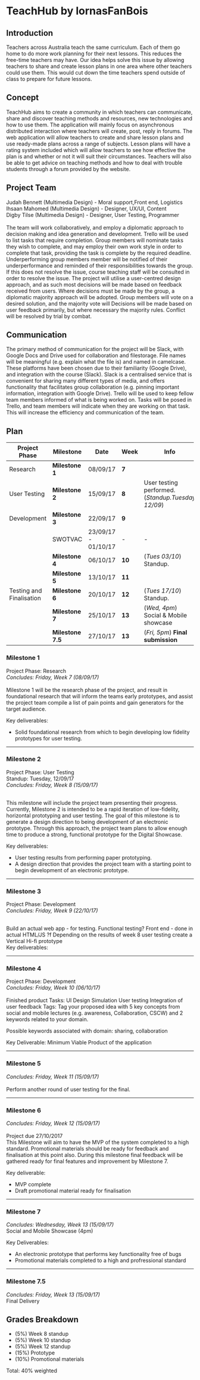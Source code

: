 # TeachHub by lornasFanBois

## Introduction

Teachers across Australia teach the same curriculum. Each of them go home to do more work planning for their next lessons. This reduces the free-time teachers may have. Our idea helps solve this issue by allowing teachers to share and create lesson plans in one area where other teachers could use them. This would cut down the time teachers spend outside of class to prepare for future lessons.

## Concept

TeachHub aims to create a community in which teachers can communicate, share and discover teaching methods and resources, new technologies and how to use them. The application will mainly focus on asynchronous distributed interaction where teachers will create, post, reply in forums. The web application will allow teachers to create and share lesson plans and use ready-made plans across a range of subjects. Lesson plans will have a rating system included which will allow teachers to see how effective the plan is and whether or not it will suit their circumstances. Teachers will also be able to get advice on teaching methods and how to deal with trouble students through a forum provided by the website.

## Project Team

Judah Bennett (Multimedia Design) - Moral support,Front end, Logistics<br />
Ihsaan Mahomed (Multimedia Design) -  Designer, UX/UI, Content<br />
Digby Tilse (Multimedia Design) - Designer, User Testing, Programmer <br /><br />
The team will work collaboratively, and employ a diplomatic approach to decision making and idea generation and development. Trello will be used to list tasks that require completion. Group members will nominate tasks they wish to complete, and may employ their own work style in order to complete that task, providing the task is complete by the required deadline. Underperforming group members member will be notified of their underperformance and reminded of their responsibilities towards the group. If this does not resolve the issue, course teaching staff will be consulted in order to resolve the issue. The project will utilise a user-centred design approach, and as such most decisions will be made based on feedback received from users. Where decisions must be made by the group, a diplomatic majority approach will be adopted. Group members will vote on a desired solution, and the majority vote will Decisions will be made based on user feedback primarily, but where necessary the majority rules. Conflict will be resolved by trial by combat.
 
## Communication

The primary method of communication for the project will be Slack, with Google Docs and Drive used for collaboration and filestorage. File names will be meaningful (e.g. explain what the file is) and named in camelcase. These platforms have been chosen due to their familiarity (Google Drive), and integration with the course (Slack). Slack is a centralised service that is convenient for sharing many different types of media, and offers functionality that facilitates group collaboration (e.g. pinning important information, integration with Google Drive).
Trello will be used to keep fellow team members informed of what is being worked on. Tasks will be posed in Trello, and team members will indicate when they are working on that task. This will increase the efficiency and communication of the team.



## Plan



Project Phase| Milestone | Date | Week | Info|
--- | --- | --- | --- |--- |
Research | **Milestone 1** | 08/09/17 | **7** |
User Testing | **Milestone 2** | 15/09/17 | **8** | User testing performed. <br /> (_Standup.Tuesday 12/09_)
Development | **Milestone 3** | 22/09/17 | **9** |
| |   SWOTVAC | 23/09/17 - 01/10/17 | - | -
| | **Milestone 4** | 06/10/17 | **10** | (_Tues 03/10_) Standup.
| | **Milestone 5** | 13/10/17 | **11** |
Testing and Finalisation | **Milestone 6** | 20/10/17 | **12** | (_Tues 17/10_) Standup. 
| | **Milestone 7** | 25/10/17 | **13** | (_Wed, 4pm_) Social & Mobile showcase
| | **Milestone 7.5** | 27/10/17 | **13** | (_Fri, 5pm_) **Final submission**


### Milestone 1 <br />
Project Phase: Research<br />
_Concludes: Friday, Week 7 (08/09/17)_<br /><br />
Milestone 1 will be the research phase of the project, and result in foundational research that will inform the teams early prototypes, and assist the project team compile a list of pain points and gain generators for the target audience.
<br />

Key deliverables: <br />
* Solid foundational research from which to begin developing low fidelity prototypes for user testing.<br />
 <hr />

### Milestone 2

Project Phase: User Testing<br />
Standup: Tuesday, 12/09/17<br />
_Concludes: Friday, Week 8 (15/09/17)_<br /><br />

This milestone will include the project team presenting their progress. Currently, Milestone 2 is intended to be a rapid iteration of low-fidelity, horizontal prototyping and user testing. The goal of this milestone is to generate a design direction to being development of an electronic prototype. Through this approach, the project team plans to allow enough time to produce a strong, functional prototype for the Digital Showcase. <br />

Key deliverables: <br />
* User testing results from performing paper prototyping.
* A design direction that provides the project team with a starting point to begin development of an electronic prototype. <br /> 

<hr />

### Milestone 3
Project Phase: Development<br />
_Concludes: Friday, Week 9 (22/10/17)_<br /><br />

Build an actual web app - for testing. Functional testing?
Front end - done in actual HTML/JS ?f
Depending on the results of week 8 user testing create a Vertical Hi-fi prototype
<br />
Key deliverables:

<hr />

### Milestone 4 
Project Phase: Development<br />
_Concludes: Friday, Week 10 (06/10/17)_<br />
<br />
Finished product
Tasks:
UI Design
Simulation
User testing
Integration of user feedback
Tags: Tag your proposed idea with 5 key concepts from social and mobile lectures (e.g. awareness, Collaboration, CSCW) and 2 keywords related to your domain.

Possible keywords associated with domain: sharing, collaboration

Key Deliverable: Minimum Viable Product of the application

<hr />

### Milestone 5 
_Concludes: Friday, Week 11 (15/09/17)_<br /><br />
Perform another round of user testing for the final.



<hr />

### Milestone 6 
_Concludes: Friday, Week 12 (15/09/17)_<br /><br />
Project due 27/10/2017 <br />
This Milestone will aim to have the <span title="Minimum Viable Product">MVP</span> of the system completed to a high standard. Promotional materials should be ready for feedback and finalisation at this point also. During this milestone final feedback will be gathered ready for final features and improvement by Milestone 7.

Key deliverable:
<br />
* <span title="Minimum Viable Product">MVP</span> complete
* Draft promotional material ready for finalisation

<hr />

### Milestone 7
_Concludes: Wednesday, Week 13 (15/09/17)_<br />
Social and Mobile Showcase (4pm)

Key Deliverables: <br />
* An electronic prototype that performs key functionality free of bugs
* Promotional materials completed to a high and profressional standard

<hr />

### Milestone 7.5
_Concludes: Friday, Week 13 (15/09/17)_<br />
Final Delivery


## Grades Breakdown

* (5%) Week 8 standup
* (5%) Week 10 standup
* (5%) Week 12 standup
* (15%) Prototype
* (10%) Promotional materials

Total: 40% weighted
